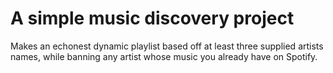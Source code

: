 # A simple music discovery project

Makes an echonest dynamic playlist based off at least three supplied artists names, while banning any artist whose music you already have on Spotify.
